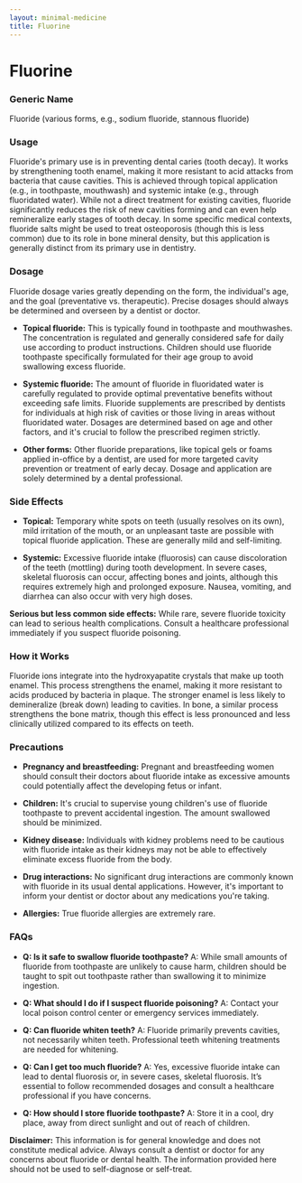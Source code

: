 ```yaml
---
layout: minimal-medicine
title: Fluorine
---
```


# Fluorine
### Generic Name
Fluoride (various forms, e.g., sodium fluoride, stannous fluoride)

### Usage

Fluoride's primary use is in preventing dental caries (tooth decay).  It works by strengthening tooth enamel, making it more resistant to acid attacks from bacteria that cause cavities. This is achieved through topical application (e.g., in toothpaste, mouthwash) and systemic intake (e.g., through fluoridated water).  While not a direct treatment for existing cavities, fluoride significantly reduces the risk of new cavities forming and can even help remineralize early stages of tooth decay.  In some specific medical contexts, fluoride salts might be used to treat osteoporosis (though this is less common) due to its role in bone mineral density, but this application is generally distinct from its primary use in dentistry.

### Dosage

Fluoride dosage varies greatly depending on the form, the individual's age, and the goal (preventative vs. therapeutic).  Precise dosages should always be determined and overseen by a dentist or doctor.

* **Topical fluoride:** This is typically found in toothpaste and mouthwashes.  The concentration is regulated and generally considered safe for daily use according to product instructions. Children should use fluoride toothpaste specifically formulated for their age group to avoid swallowing excess fluoride.

* **Systemic fluoride:**  The amount of fluoride in fluoridated water is carefully regulated to provide optimal preventative benefits without exceeding safe limits.  Fluoride supplements are prescribed by dentists for individuals at high risk of cavities or those living in areas without fluoridated water. Dosages are determined based on age and other factors, and it's crucial to follow the prescribed regimen strictly.

* **Other forms:**  Other fluoride preparations, like topical gels or foams applied in-office by a dentist, are used for more targeted cavity prevention or treatment of early decay. Dosage and application are solely determined by a dental professional.


### Side Effects

* **Topical:**  Temporary white spots on teeth (usually resolves on its own), mild irritation of the mouth, or an unpleasant taste are possible with topical fluoride application.  These are generally mild and self-limiting.

* **Systemic:**  Excessive fluoride intake (fluorosis) can cause discoloration of the teeth (mottling) during tooth development.  In severe cases, skeletal fluorosis can occur, affecting bones and joints, although this requires extremely high and prolonged exposure.  Nausea, vomiting, and diarrhea can also occur with very high doses.


**Serious but less common side effects:**  While rare, severe fluoride toxicity can lead to serious health complications.  Consult a healthcare professional immediately if you suspect fluoride poisoning.

### How it Works

Fluoride ions integrate into the hydroxyapatite crystals that make up tooth enamel.  This process strengthens the enamel, making it more resistant to acids produced by bacteria in plaque.  The stronger enamel is less likely to demineralize (break down) leading to cavities.  In bone, a similar process strengthens the bone matrix, though this effect is less pronounced and less clinically utilized compared to its effects on teeth.


### Precautions

* **Pregnancy and breastfeeding:**  Pregnant and breastfeeding women should consult their doctors about fluoride intake as excessive amounts could potentially affect the developing fetus or infant.  

* **Children:**  It's crucial to supervise young children's use of fluoride toothpaste to prevent accidental ingestion.  The amount swallowed should be minimized.

* **Kidney disease:** Individuals with kidney problems need to be cautious with fluoride intake as their kidneys may not be able to effectively eliminate excess fluoride from the body.

* **Drug interactions:**  No significant drug interactions are commonly known with fluoride in its usual dental applications.  However, it's important to inform your dentist or doctor about any medications you're taking.

* **Allergies:**  True fluoride allergies are extremely rare.

### FAQs

* **Q: Is it safe to swallow fluoride toothpaste?** A:  While small amounts of fluoride from toothpaste are unlikely to cause harm, children should be taught to spit out toothpaste rather than swallowing it to minimize ingestion.

* **Q: What should I do if I suspect fluoride poisoning?** A: Contact your local poison control center or emergency services immediately.

* **Q: Can fluoride whiten teeth?** A:  Fluoride primarily prevents cavities, not necessarily whiten teeth.  Professional teeth whitening treatments are needed for whitening.

* **Q:  Can I get too much fluoride?** A: Yes, excessive fluoride intake can lead to dental fluorosis or, in severe cases, skeletal fluorosis.  It’s essential to follow recommended dosages and consult a healthcare professional if you have concerns.

* **Q: How should I store fluoride toothpaste?** A: Store it in a cool, dry place, away from direct sunlight and out of reach of children.


**Disclaimer:** This information is for general knowledge and does not constitute medical advice. Always consult a dentist or doctor for any concerns about fluoride or dental health.  The information provided here should not be used to self-diagnose or self-treat.
